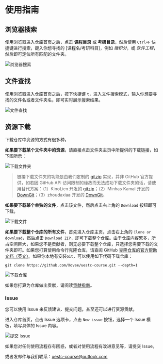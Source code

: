 # 使用指南

## 浏览器搜索

使用浏览器进入仓库首页之后，点击 **课程目录** 或 **考研目录**，然后使用 `Ctrl+F` 快捷键进行搜索，键入你想寻找的 [课程名/考研科目]，例如 *微积分*，或 *软件工程*，然后即可定位所有匹配的文件夹。

![浏览器搜索](./img/usage-search.gif)

## 文件查找

使用浏览器进入仓库首页之后，按下快捷键 `t`，进入文件搜索模式，输入你想要寻找的文件名或者文件夹名，即可实时展示搜索结果。

![文件查找](./img/usage-file-finder.gif)

## 资源下载

下载仓库中资源的方式有很多种，

**如果要下载某个文件夹中的资源**，请直接点击文件夹主页中所提供的下载链接，如下图所示：

![下载文件夹](./img/download-directory.png)

> 链接下载文件夹的功能是由我们定制的 [gitzip](https://xovee.github.io/gitzip/) 实现，并非 GitHub 官方提供，如若因 GitHub API 访问限制的缘故而无法成功下载文件夹的话，请使用替代方案：（1）KinoLien 开发的 [gitzip](https://kinolien.github.io/gitzip/)；（2）Minhas Kamal 开发的 [DownGit](https://minhaskamal.github.io/DownGit/#/home)；（3）zhoudaxiaa 开发的 [DownGit](http://downgit.zhoudaxiaa.com/#/home)。

**如果要下载某个单独的文件**，点击该文件，然后点击右上角的 `Download` 按钮即可下载。

![下载文件](./img/download-file.png)

**如果要下载整个仓库的所有文件**，首先进入仓库主页，点击右上角的 `Clone or download`，然后点击 `Download ZIP`，即可下载整个仓库。由于仓库内容繁多，所占空间巨大，如果您不是贡献者，则无必要下载整个仓库，只选择您需要下载的文件夹即可。如果您打算使用命令行克隆仓库，请查阅 GitHub [克隆仓库的官方帮助文档（英文）](https://help.github.com/en/articles/cloning-a-repository)。如果你本地有安装`Git`，可以使用如下代码下载仓库：
```shell
git clone https://github.com/Xovee/uestc-course.git --depth=1
```

![下载仓库](./img/download-repo.png)

如果您打算为仓库做出贡献，请阅读[贡献指南](./贡献指南.md)。

### Issue

您可以使用 Issue 来反馈建议、提交问题，甚至还可以进行资源贡献。

进入仓库首页，点击 Issue 选项卡，点击 `New issue` 按钮，选择一个 Issue 模板，填写具体的 Issue 内容。

![提交 Issue](./img/issue.gif)

如果您对任何使用流程存有困惑，或者对使用流程有改进意见等，请提交 Issue，

或者发邮件与我们联系：uestc-course@outlook.com
